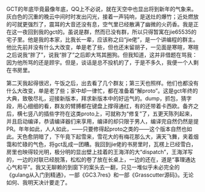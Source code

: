 GCT的年底毕竟最像年底，QQ上不必说，就在天空中也显出将到新年的气象来。灰白色的沉重的晚云中间时时发出闪光，接着一声钝响，是送灶的爆竹；近处燃放的可就更强烈了，震耳的大音还没有息，空气里已经散满了幽微的火药香。我是正在这一夜回到我的gct的。虽说是群，然而已没有群，所以只得暂寓在jie65535的宅子里。他是我的本家，比我长一辈，应该称之曰“jie佬”，是一个讲编程的群主。他比先前并没有什么大改变，单是老了些，但也还末留胡子，一见面是寒暄，寒暄之后说我“胖了”，说我“胖了”之后即大骂其圈狗。但我知道，这并非借题在骂我：因为他所骂的还是顾宇。但是，谈话是总不投机的了，于是不多久，我便一个人剩在书房里。

第二天我起得很迟，午饭之后，出去看了几个群友；第三天也照样。他们也都没有什么大改变，单是老了些；家中却一律忙，都在准备着“解proto”。这是gct年终的大典，致敬尽礼，迎接新版本，拜求新版本中的好运气的。dump，抓包，猜字段，用心细细的看，群友的臂膊都在键盘上撑得通红，有的还带着卡西欧。备齐之后，横七竖八的插些字符在这类proto上，可就称为“修复”了，五更天陈列起来，并且启动编译，恭请编译器们来享用，编译的却只限于男人，编译完自然仍然是提PR。年年如此，人人如此，——只要修得起proto之类的——这个版本自然也如此。天色愈阴暗了，下午竟下起雪来，雪花大的有梅花那么大，满天飞舞，夹着烟霭和忙碌的气色，将gct乱成一团糟。我回到jie佬的书房里时，瓦楞上已经雪白，房里也映得较光明，极分明的显出壁上挂着的王海洋的大“dispatch”，王海洋写的，一边的对联已经脱落，松松的卷了放在长桌上，一边的还在，道是“事理通达心气和平”。我又无聊赖的到窗下的案头去一翻，只见一堆似乎未必完全的《gulang从入门到精通》，一部《GC3.7res》和一部《Grasscutter源码》。无论如何、我明天决计要走了。
